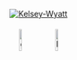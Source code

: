 <p align="center">
<a href="https://ibb.co/F5Jx36s"><img src="https://i.ibb.co/6HbnwYv/Kelsey-Wyatt.png" alt="Kelsey-Wyatt" border="0"></a>
</p>

<p align="center">
	<a href="https://github.com/klw11j"><img alt="github" width="10%" style="padding:5px" src="https://img.icons8.com/clouds/100/000000/github.png"/></a>
	<a href="https://www.linkedin.com/in/kelsey-wyatt/"><img alt="linkedin" width="10%" style="padding:5px" src="https://img.icons8.com/clouds/100/000000/linkedin.png"/></a>
<!--  <a href="https://www.facebook.com/kelsey.wyatt.5/"><img alt="facebook" width="10%" style="padding:5px" src="https://img.icons8.com/clouds/100/000000/facebook-new.png"/></a>
	<a href="https://www.instagram.com/kels_wyatt/"><img alt="instagram" width="10%" style="padding:5px" src="https://img.icons8.com/clouds/100/000000/instagram.png"/></a>
	<a href="https://twitter.com/kmullas"><img alt="twitter" width="10%" style="padding:5px" src="https://img.icons8.com/clouds/100/000000/twitter.png"/></a>

<!--- ### Technologies & Tools

 <p align="center">
  <img width="6%" style="padding:5px" src="https://img.icons8.com/ios-filled/100/000000/python.png"/>
	<img width="6%" style="padding:5px" src="https://img.icons8.com/ios-filled/100/000000/html-5.png"/>
	<img width="6%" style="padding:5px" src="https://img.icons8.com/ios-filled/100/000000/javascript-logo.png"/>
  <img width="6%" style="padding:5px" src="https://img.icons8.com/ios-filled/100/000000/tableau-software.png"/>
  <img width="6%" style="padding:5px" src="https://img.icons8.com/ios-filled/100/000000/sql.png"/>
</p>

--->

<!--- ### GitHub Stats

<p align="center">
<img alt="klw11j's GitHub Stats" src="https://github-readme-stats.vercel.app/api?username=klw11j&show_icons=true&hide_border=true&hide=stars,prs,issues&theme=react"/>
</p>
<p align="center">
<img alt="klw11j's Top Usage" src="https://github-readme-stats.vercel.app/api/top-langs/?username=klw11j&layout=compact&theme=react"/>
</p>

--->
